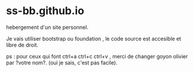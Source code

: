 ss-bb.github.io
===============

hebergement d'un site personnel.

Je vais utiliser bootstrap ou foundation , le code source est accesible et libre de droit.

ps : pour ceux qui font ctrl+a ctrl+c ctrl+v , merci de changer goyon olivier par ?votre nom?. (oui je sais, c'est pas facile).
